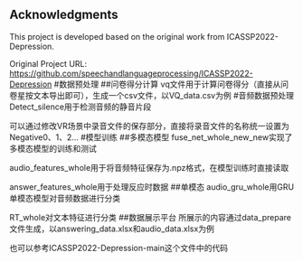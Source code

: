 ## Acknowledgments

This project is developed based on the original work from ICASSP2022-Depression.

Original Project URL: https://github.com/speechandlanguageprocessing/ICASSP2022-Depression
#数据预处理
##问卷得分计算
vq文件用于计算问卷得分（直接从问卷星按文本导出即可），生成一个csv文件，以VQ_data.csv为例
#音频数据预处理
Detect_silence用于检测音频的静音片段

可以通过修改VR场景中录音文件的保存部分，直接将录音文件的名称统一设置为Negative0、1、2...
#模型训练
##多模态模型
fuse_net_whole_new_new实现了多模态模型的训练和测试

audio_features_whole用于将音频特征保存为.npz格式，在模型训练时直接读取

answer_features_whole用于处理反应时数据
##单模态
audio_gru_whole用GRU单模态模型对音频数据进行分类

RT_whole对文本特征进行分类
##数据展示平台
所展示的内容通过data_prepare文件生成，以answering_data.xlsx和audio_data.xlsx为例

也可以参考ICASSP2022-Depression-main这个文件中的代码


